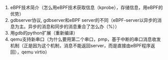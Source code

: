 1. eBPF技术简介（怎么用eBPF技术获取信息（kprobe），存储信息，用eBPF的优势）
2. gdbserver协议, gdbserver和eBPF server的不同（eBPF-server以异步的消息为主。异步的消息和同步的消息重合了怎么办（%））
3. 用gdb的python扩展（重新编译）
4. qemu支持新串口（为什么要用第二个串口，pmp，基于中断的串口消息收发机制（正是因为这个机制，消息不能返回server，而是直接由eBPF程序返回），qemu virtio）
